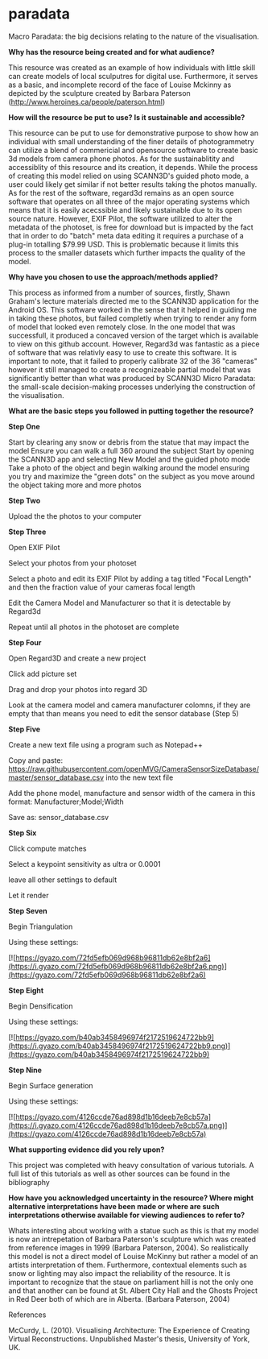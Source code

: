 # paradata
Macro Paradata: the big decisions relating to the nature of the visualisation.

**Why has the resource being created and for what audience?** 

This resource was created as an example of how individuals with little skill can create models of local sculputres for digital use. Furthermore, it serves as a basic, and incomplete record of the face of Louise Mckinny as depicted by the sculpture created by Barbara Paterson (http://www.heroines.ca/people/paterson.html)
    
**How will the resource be put to use? Is it sustainable and accessible?**
    
This resource can be put to use for demonstrative purpose to show how an individual with small understanding of the finer details of photogrammetry can utilize a blend of commericial and opensource software to create basic 3d models from camera phone photos. As for the sustainablitity and accessiblity of this resource and its creation, it depends. While the process of creating this model relied on using SCANN3D's guided photo mode, a user could likely get similar if not better results taking the photos manually. As for the rest of the software, regard3d remains as an open source software that operates on all three of the major operating systems which means that it is easily acecssible and likely sustainable due to its open source nature. However, EXIF Pilot, the software utilized to alter the metadata of the photoset, is free for download but is impacted by the fact that in order to do "batch" meta data editing it requires a purchase of a plug-in totalling $79.99 USD. This is problematic because it limits this process to the smaller datasets which further impacts the quality of the model.

**Why have you chosen to use the approach/methods applied?**
    
This process as informed from a number of sources, firstly, Shawn Graham's lecture materials directed me to the SCANN3D application for the Android OS. This software worked in the sense that it helped in guiding me in taking these photos, but failed completly when trying to render any form of model that looked even remotely close. In the one model that was successfull, it produced a concaved version of the target which is available to view on this github account. However, Regard3d was fantastic as a piece of software that was relativly easy to use to create this software. It is important to note, that it failed to properly calibrate 32 of the 36 "cameras" however it still managed to create a recognizeable partial model that was significantly better than what was produced by SCANN3D
Micro Paradata: the small-scale decision-making processes underlying the construction of the visualisation.

**What are the basic steps you followed in putting together the resource?**

**Step One**

Start by clearing any snow or debris from the statue that may impact the model
Ensure you can walk a full 360 around the subject
Start by opening the SCANN3D app and selecting New Model and the guided photo mode
Take a photo of the object and begin walking around the model ensuring you try and maximize the "green dots" on the subject as you move around the object taking more and more photos

**Step Two**

Upload the the photos to your computer

**Step Three**

Open EXIF Pilot

Select your photos from your photoset

Select a photo and edit its EXIF Pilot by adding a tag titled "Focal Length" and then the fraction value of your cameras focal length

Edit the Camera Model and Manufacturer so that it is detectable by Regard3d

Repeat until all photos in the photoset are complete

**Step Four** 

Open Regard3D and create a new project

Click add picture set

Drag and drop your photos into regard 3D

Look at the camera model and camera manufacturer colomns, if they are empty that than means you need to edit the sensor database (Step 5)

**Step Five** 

Create a new text file using a program such as Notepad++ 

Copy and paste: https://raw.githubusercontent.com/openMVG/CameraSensorSizeDatabase/master/sensor_database.csv into the new text file

Add the phone model, manufacture and sensor width of the camera in this format: Manufacturer;Model;Width

Save as: sensor_database.csv

**Step Six** 

Click compute matches

Select a keypoint sensitivity as ultra or 0.0001

leave all other settings to default 

Let it render

**Step Seven**

Begin Triangulation

Using these settings:

[![https://gyazo.com/72fd5efb069d968b96811db62e8bf2a6](https://i.gyazo.com/72fd5efb069d968b96811db62e8bf2a6.png)](https://gyazo.com/72fd5efb069d968b96811db62e8bf2a6)

**Step Eight**

Begin Densification

Using these settings:

[![https://gyazo.com/b40ab3458496974f2172519624722bb9](https://i.gyazo.com/b40ab3458496974f2172519624722bb9.png)](https://gyazo.com/b40ab3458496974f2172519624722bb9)

**Step Nine** 

Begin Surface generation

Using these settings: 

[![https://gyazo.com/4126ccde76ad898d1b16deeb7e8cb57a](https://i.gyazo.com/4126ccde76ad898d1b16deeb7e8cb57a.png)](https://gyazo.com/4126ccde76ad898d1b16deeb7e8cb57a)

**What supporting evidence did you rely upon?**

This project was completed with heavy consultation of various tutorials. A full list of this tutorials as well as other sources can be found in the bibliography

**How have you acknowledged uncertainty in the resource? Where might alternative interpretations have been made or where are such interpretations otherwise available for viewing audiences to refer to?**

Whats interesting about working with a statue such as this is that my model is now an intrepetation of Barbara Paterson's sculpture which was created from reference images in 1999 (Barbara Paterson, 2004). So realistically this model is not a direct model of Louise McKinny but rather a model of an artists interpretation of them. Furthermore, contextual elements such as snow or lighting may also impact the reliability of the resource. It is important to recognize that the staue on parliament hill is not the only one and that another can be found at St. Albert City Hall and the Ghosts Project in Red Deer both of which are in Alberta. (Barbara Paterson, 2004)  

References

McCurdy, L. (2010). Visualising Architecture: The Experience of Creating Virtual Reconstructions. Unpublished Master's thesis, University of York, UK.

